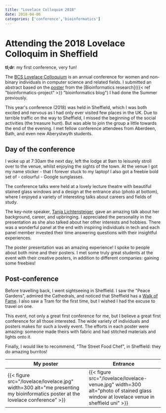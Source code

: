 ```yaml
---
title: "Lovelace Colloquim 2018"
date: 2018-04-06
categories: ['conference','bioinformatics']
---
```


# Attending the 2018 Lovelace Colloquim in Sheffield

**tl;dr**: my first conference, very fun!

The [BCS Lovelace Colloquium](https://bcswomenlovelace.bcs.org/ "BCS Lovelace Colloquium") is an annual conference for women and non-binary individuals in computer science and related fields.
I submitted an abstract based on the [poster](https://github.com/sap218/misc/blob/master/bioinformatics_poster.pdf "my bioinformatics poster") from the [Bioinformatics research]({{< ref "bioinformatics-project" >}} "bioinformatics blog") I had done the Summer previously.

This year's conference (2018) was held in Sheffield, which I was both excited and nervous as I had only ever visited few places in the UK.
Due to terrible traffic on the way to Sheffield, I missed the beginning of the social activities (the treasure hunt). But was able to join the group a little towards the end of the evening.
I met fellow conference attendees from Aberdeen, Bath, and even new Aberystwyth students.

## Day of the conference

I woke up at 7:30am the next day, left the lodge at 9am to leisurely stroll over to the venue, whilst enjoying the sights of the town.
At the venue I got my name sticker - that I forever stuck to my laptop! I also got a freebie bold set of - colourful - Google sunglasses.

The conference talks were held at a lovely lecture theatre with beautiful stained glass windows and a design at the entrance also (photo at bottom), where I enjoyed a variety of interesting talks about careers and fields of study.

The key-note speaker, [Tanja Lichtensteiger](https://twitter.com/grappleshark "Lovelace key-note Tanja Lichtensteiger"), gave an amazing talk about her background, career, and upbringing. I appreciated the personality in the presentation as she also talked about her other interests and hobbies.
There was a wonderful panel at the end with inspiring individuals in tech and each panel member invested their time answering questions with their insightful experiences.

The poster presentation was an amazing experience! I spoke to people about both mine and their posters.
I met some truly great students at the event with their creative posters, in addition to different companies: gaining some freebies!

<!--A [photo album](https://www.flickr.com/photos/handee/sets/72157695301730515/) was curated-->

## Post-conference

Before travelling back, I went sightseeing in Sheffield. I saw the "Peace Gardens", admired the Cathedrals, and noticed that Sheffield has a [Walk of Fame](https://twitter.com/sap218/status/979465936976662536 "my picture of Sheffield's Walk of Fame"). I also saw a Tram for the first time, but I wished I had the excuse to travel on one.

This event, not only a great first conference for me, but I believe a great first conference for all those interested.
The wide variety of individuals and posters makes for such a lovely event. The efforts in each poster were amazing: someone made theirs with fabric and had stitched materials and lights onto it.

Finally, I would like to recommend, "The Street Food Chef", in Sheffield: they do amazing burritos!

| My poster | Entrance |
| -------- | ------- |
| {{< figure src="/lovelace/lovelace.jpg" width=300 alt="me presenting my bioinformatics poster at the lovelace conference" >}} | {{< figure src="/lovelace/lovelace-venue.jpg" width=300 alt="photo of stained glass window at lovelace venue in sheffield uni" >}} |
